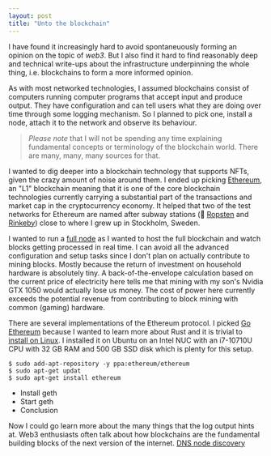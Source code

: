 ```yaml
---
layout: post
title: "Unto the blockchain"
---
```


I have found it increasingly hard to avoid spontaneuously forming an opinion on the topic of _web3_. But I also find it hard to find reasonably deep and technical write-ups about the infrastructure underpinning the whole thing, i.e. blockchains to form a more informed opinion.

As with most networked technologies, I assumed blockchains consist of computers running computer programs that accept input and produce output. They have configuration and can tell users what they are doing over time through some logging mechanism. So I planned to pick one, install a node, attach it to the network and observe its behaviour.

> *Please note* that I will not be spending any time explaining fundamental concepts or terminology of the blockchain world. There are many, many, many sources for that.

I wanted to dig deeper into a blockchain technology that supports NFTs, given the crazy amount of noise around them. I ended up picking [Ethereum](https://ethereum.org/), an "L1" blockchain meaning that it is one of the core blockchain technologies currently carrying a substantial part of the transactions and market cap in the cryptocurrency economy. It helped that two of the test networks for Ethereum are named after subway stations (:wave: [Ropsten](https://ropsten.etherscan.io/) and [Rinkeby](https://rinkeby.etherscan.io/)) close to where I grew up in Stockholm, Sweden.

I wanted to run a [full node](https://ethereum.org/en/developers/docs/nodes-and-clients/) as I wanted to host the full blockchain and watch blocks getting processed in real time. I can avoid all the advanced configuration and setup tasks since I don't plan on actually contribute to mining blocks. Mostly because the return of investment on household hardware is absolutely tiny. A back-of-the-envelope calculation based on the current price of electricity here tells me that mining with my son's Nvidia GTX 1050 would actually lose us money. The cost of power here currently exceeds the potential revenue from contributing to block mining with common (gaming) hardware.

There are several implementations of the Ethereum protocol. I picked [Go Ethereum](https://github.com/ethereum/go-ethereum) because I wanted to learn more about Rust and it is trivial to [install on Linux](https://geth.ethereum.org/docs/install-and-build/installing-geth#install-on-ubuntu-via-ppas). I installed it on Ubuntu on an Intel NUC with an i7-10710U CPU with 32 GB RAM and 500 GB SSD disk which is plenty for this setup.

```terminal
$ sudo add-apt-repository -y ppa:ethereum/ethereum
$ sudo apt-get updat
$ sudo apt-get install ethereum
```

- Install geth
- Start geth
- Conclusion

Now I could go learn more about the many things that the log output hints at. Web3 enthusiasts often talk about how blockchains are the fundamental building blocks of the next version of the internet. [DNS node discovery](https://eips.ethereum.org/EIPS/eip-1459)